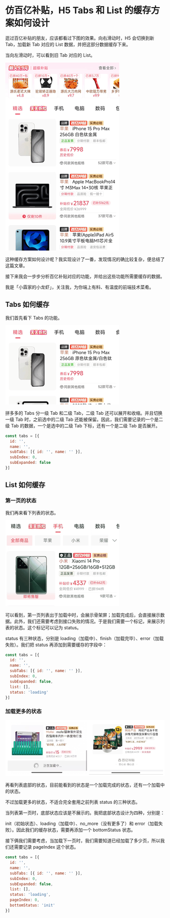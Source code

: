 # 仿百亿补贴，H5 Tabs 和 List 的缓存方案如何设计

逛过百亿补贴的朋友，应该都看过下图的效果。向右滑动时，H5 会切换到新 Tab，加载新 Tab 对应的 List 数据，并把这部分数据缓存下来。

当向左滑动时，可以看到旧 Tab 对应的 List。

![](./img/pdd.gif)

这种缓存方案如何设计呢？我实现设计了一番，发现情况的确比较复杂，便总结了这篇文章。

接下来我会一步步分析百亿补贴对应的功能，并给出这些功能所需要缓存的数据。

我是「小霖家的小龙虾」，关注我，为你端上有料、有温度的前端技术菜肴。

## Tabs 如何缓存

我们首先看下 Tabs 的功能。

![](./img/pdd-tabs.gif)

拼多多的 Tabs 分一级 Tab 和二级 Tab，二级 Tab 还可以展开和收缩。并且切换一级 Tab 时，之前选中的二级 Tab 还能被保留。因此，我们需要记录的一个是二级 Tab 的数据，一个是选中的二级 Tab 下标，还有一个是二级 Tab 是否展开。

```js
const tabs = [{
  id: '',
  name: '',
  subTabs: [{ id: '', name: '' }],
  subIndex: 0,
  subExpanded: false
}]
```

## List 如何缓存

### 第一页的状态

我们再来看下列表的状态。

![](./img/pdd-list.gif)

可以看到，第一页列表出于加载中时，会展示骨架屏；加载完成后，会直接展示数据。此外，我们还需要考虑到接口失败的情况。于是我们需要一个标记，来展示列表的状态。这个标记可以记为 status。

status 有三种状态，分别是 loading（加载中）、finish（加载完毕）、error（加载失败）。我们把 status 再添加到需要缓存的字段中：

```js
const tabs = [{
  id: '',
  name: '',
  subTabs: [{ id: '', name: '' }],
  subIndex: 0,
  subExpanded: false,
  list: [],
  status: 'loading'
}]
```

### 加载更多的状态

![](./img/bottom-status.png)

再看列表底部的状态，目前能看到的状态是一个加载完成的状态，还有一个加载中的状态。

不过加载更多的状态，不适合完全套用之前列表 status 的三种状态。

当列表第一页时，底部状态应该是不展示的。我把底部状态设计为四种，分别是：

init（初始状态）、loading（加载中）、no_more（没有更多了）和 error（加载失败）。因此我们的缓存状态，需要再添加一个 bottomStatus 状态。

接下俩我们需要考虑，当加载下一页时，我们需要知道已经加载了多少页，所以我们还需要记录 pageIndex 这个状态。

```js
const tabs = [{
  id: '',
  name: '',
  subTabs: [{ id: '', name: '' }],
  subIndex: 0,
  subExpanded: false,
  list: [],
  status: 'loading',
  pageIndex: 0,
  bottomStatus: 'init'
}]
```
